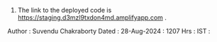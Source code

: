 1. The link to the deployed code is https://staging.d3mzl9txdon4md.amplifyapp.com .

Author : Suvendu Chakraborty
Dated : 28-Aug-2024 : 1207 Hrs : IST :
